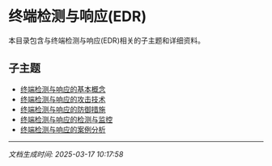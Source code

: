 # 终端检测与响应(EDR)

本目录包含与终端检测与响应(EDR)相关的子主题和详细资料。

## 子主题

- [终端检测与响应的基本概念](edr-configuration/basic-concepts.md)
- [终端检测与响应的攻击技术](edr-configuration/attack-techniques.md)
- [终端检测与响应的防御措施](edr-configuration/defense-measures.md)
- [终端检测与响应的检测与监控](edr-configuration/detection-monitoring.md)
- [终端检测与响应的案例分析](edr-configuration/case-studies.md)

---

*文档生成时间: 2025-03-17 10:17:58*
